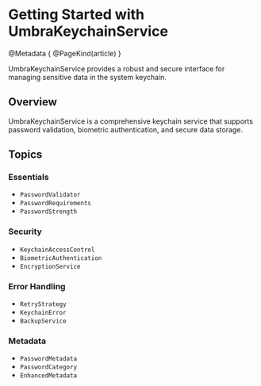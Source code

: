 # Getting Started with UmbraKeychainService

@Metadata {
    @PageKind(article)
}

UmbraKeychainService provides a robust and secure interface for managing sensitive data in the system keychain.

## Overview

UmbraKeychainService is a comprehensive keychain service that supports password validation, biometric authentication, and secure data storage.

## Topics

### Essentials

- ``PasswordValidator``
- ``PasswordRequirements``
- ``PasswordStrength``

### Security

- ``KeychainAccessControl``
- ``BiometricAuthentication``
- ``EncryptionService``

### Error Handling

- ``RetryStrategy``
- ``KeychainError``
- ``BackupService``

### Metadata

- ``PasswordMetadata``
- ``PasswordCategory``
- ``EnhancedMetadata``
